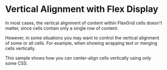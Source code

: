 Vertical Alignment with Flex Display
====================================

In most cases, the vertical alignment of content within FlexGrid cells doesn't matter, 
since cells contain only a single row of content. 

However, in some situations you may want to control the vertical alignment of some or 
all cells. For example, when showing wrapping text or merging cells vertically.

This sample shows how you can center-align cells vertically using only some CSS.